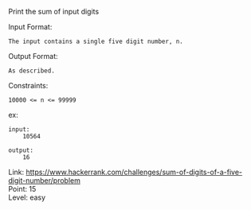 Print the sum of input digits<br />

Input Format:

	The input contains a single five digit number, n.

Output Format:

	As described.

Constraints:

	10000 <= n <= 99999

ex:

	input:
		10564

	output:
		16

Link: https://www.hackerrank.com/challenges/sum-of-digits-of-a-five-digit-number/problem<br />
Point: 15<br />
Level: easy
